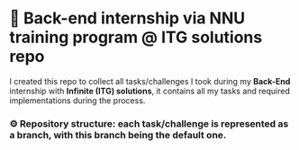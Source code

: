 ﻿# 🎯 **Back-end internship via NNU training program @ ITG solutions repo**  
I created this repo to collect all tasks/challenges I took during my **Back-End** internship with **Infinite (ITG) solutions**, it contains all my tasks and required implementations during the process.
### ⚙️ **Repository structure**: each task/challenge is represented as a branch, with this branch being the default one.
 










